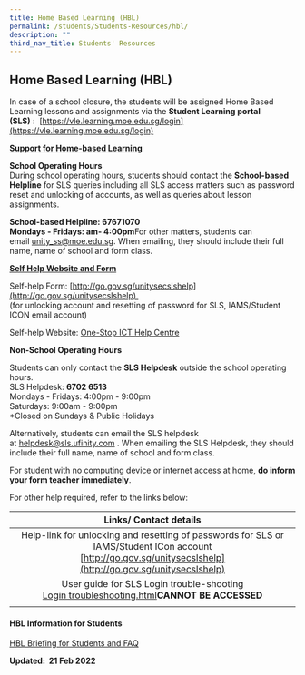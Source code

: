 ```yaml
---
title: Home Based Learning (HBL)
permalink: /students/Students-Resources/hbl/
description: ""
third_nav_title: Students' Resources
---
```

## Home Based Learning (HBL)

In case of a school closure, the students will be assigned Home Based Learning lessons and assignments via the **Student Learning portal (SLS)** :  [https://vle.learning.moe.edu.sg/login](https://vle.learning.moe.edu.sg/login)

<u>**Support for Home-based Learning**</u>
  
**School Operating Hours** <br>
During school operating hours, students should contact the **School-based Helpline** for SLS queries including all SLS access matters such as password reset and unlocking of accounts, as well as queries about lesson assignments.  
  
**School-based Helpline: 67671070          
Mondays - Fridays: am- 4:00pm**For other matters, students can email [unity\_ss@moe.edu.sg](mailto:unity_ss@moe.edu.sg). When emailing, they should include their full name, name of school and form class. 

<u>**Self Help Website and Form**</u>

Self-help Form: [http://go.gov.sg/unitysecslshelp](http://go.gov.sg/unitysecslshelp) <br>(for unlocking account and resetting of password for SLS, IAMS/Student ICON email account)

  
Self-help Website: [One-Stop ICT Help Centre](https://sites.google.com/moe.edu.sg/ussict/home?authuser=0)

**Non-School Operating Hours**  

Students can only contact the **SLS Helpdesk** outside the school operating hours. <br>
SLS Helpdesk: **6702 6513** <br>
Mondays - Fridays: 4:00pm - 9:00pm <br>
Saturdays: 9:00am - 9:00pm <br>
\*Closed on Sundays & Public Holidays  
  
Alternatively, students can email the SLS helpdesk at [helpdesk@sls.ufinity.com](mailto:helpdesk@sls.ufinity.com) . When emailing the SLS Helpdesk, they should include their full name, name of school and form class.   
  
For student with no computing device or internet access at home, **do inform your form teacher immediately**.   
  
For other help required, refer to the links below:

| Links/ Contact details |
|:---:|
| Help-link for unlocking and resetting of passwords for SLS or IAMS/Student ICon account<br>[http://go.gov.sg/unitysecslshelp](http://go.gov.sg/unitysecslshelp) |
| User guide for SLS Login trouble-shooting<br>[Login troubleshooting.html](https://static.learning.moe.edu.sg/UserGuide/login-troubleshooting.html)**CANNOT BE ACCESSED** |
|  |

#### HBL Information for Students

[HBL Briefing for Students and FAQ](/files/USS%20HBL%20Briefing%20for%20Students_Revised%20Ver%2018%20Feb%202022.pdf)

**Updated:  21 Feb 2022**